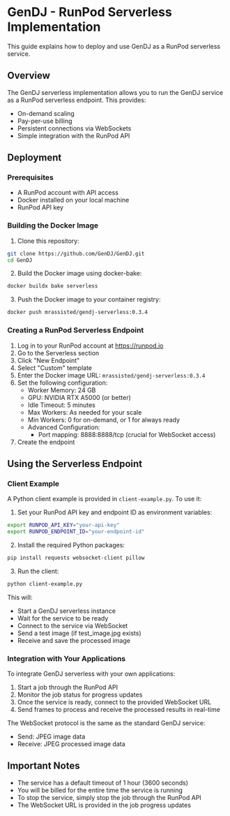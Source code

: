 # GenDJ - RunPod Serverless Implementation

This guide explains how to deploy and use GenDJ as a RunPod serverless service.

## Overview

The GenDJ serverless implementation allows you to run the GenDJ service as a RunPod serverless endpoint. This provides:

- On-demand scaling
- Pay-per-use billing
- Persistent connections via WebSockets
- Simple integration with the RunPod API

## Deployment

### Prerequisites

- A RunPod account with API access
- Docker installed on your local machine
- RunPod API key

### Building the Docker Image

1. Clone this repository:
```bash
git clone https://github.com/GenDJ/GenDJ.git
cd GenDJ
```

2. Build the Docker image using docker-bake:
```bash
docker buildx bake serverless
```

3. Push the Docker image to your container registry:
```bash
docker push mrassisted/gendj-serverless:0.3.4
```

### Creating a RunPod Serverless Endpoint

1. Log in to your RunPod account at https://runpod.io
2. Go to the Serverless section
3. Click "New Endpoint"
4. Select "Custom" template
5. Enter the Docker image URL: `mrassisted/gendj-serverless:0.3.4`
6. Set the following configuration:
   - Worker Memory: 24 GB
   - GPU: NVIDIA RTX A5000 (or better)
   - Idle Timeout: 5 minutes
   - Max Workers: As needed for your scale
   - Min Workers: 0 for on-demand, or 1 for always ready
   - Advanced Configuration:
     - Port mapping: 8888:8888/tcp (crucial for WebSocket access)
7. Create the endpoint

## Using the Serverless Endpoint

### Client Example

A Python client example is provided in `client-example.py`. To use it:

1. Set your RunPod API key and endpoint ID as environment variables:
```bash
export RUNPOD_API_KEY="your-api-key"
export RUNPOD_ENDPOINT_ID="your-endpoint-id"
```

2. Install the required Python packages:
```bash
pip install requests websocket-client pillow
```

3. Run the client:
```bash
python client-example.py
```

This will:
- Start a GenDJ serverless instance
- Wait for the service to be ready
- Connect to the service via WebSocket
- Send a test image (if test_image.jpg exists)
- Receive and save the processed image

### Integration with Your Applications

To integrate GenDJ serverless with your own applications:

1. Start a job through the RunPod API
2. Monitor the job status for progress updates
3. Once the service is ready, connect to the provided WebSocket URL
4. Send frames to process and receive the processed results in real-time

The WebSocket protocol is the same as the standard GenDJ service:
- Send: JPEG image data
- Receive: JPEG processed image data

## Important Notes

- The service has a default timeout of 1 hour (3600 seconds)
- You will be billed for the entire time the service is running
- To stop the service, simply stop the job through the RunPod API
- The WebSocket URL is provided in the job progress updates 
